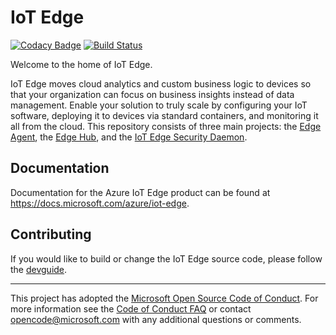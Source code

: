 # IoT Edge

[![Codacy Badge](https://api.codacy.com/project/badge/Grade/aa8979499c3045159a32d528a0c11441)](https://app.codacy.com/gh/ayeshainayat191/iotedge-yt?utm_source=github.com&utm_medium=referral&utm_content=ayeshainayat191/iotedge-yt&utm_campaign=Badge_Grade)
[![Build Status](https://dev.azure.com/msazure/One/_apis/build/status/Custom/Azure/IoT/Edge/Core/Azure-IoT-Edge-Core%20CI?branchName=main)](https://dev.azure.com/msazure/One/_build/latest?definitionId=45137&branchName=main)

Welcome to the home of IoT Edge.

IoT Edge moves cloud analytics and custom business logic to devices so that your organization can focus on business insights instead of data management.
Enable your solution to truly scale by configuring your IoT software, deploying it to devices via standard containers, and monitoring it all from the cloud.
This repository consists of three main projects: the [Edge Agent](edge-agent), the [Edge Hub](edge-hub), and the [IoT Edge Security Daemon](edgelet).

## Documentation
Documentation for the Azure IoT Edge product can be found at https://docs.microsoft.com/azure/iot-edge.

## Contributing

If you would like to build or change the IoT Edge source code, please follow the [devguide](doc/devguide.md).


---
This project has adopted the [Microsoft Open Source Code of Conduct](https://opensource.microsoft.com/codeofconduct/). For more information see the [Code of Conduct FAQ](https://opensource.microsoft.com/codeofconduct/faq/) or contact [opencode@microsoft.com](mailto:opencode@microsoft.com) with any additional questions or comments.
